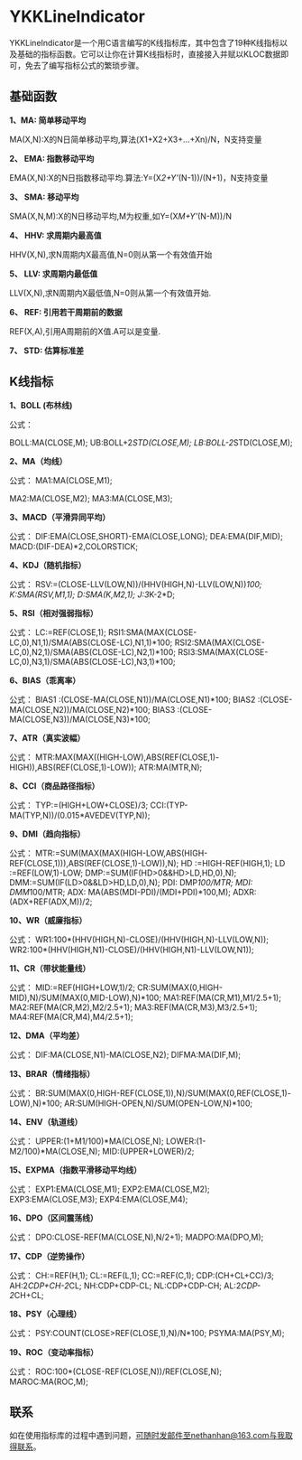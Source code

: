 # YKKLineIndicator

YKKLineIndicator是一个用C语言编写的K线指标库，其中包含了19种K线指标以及基础的指标函数。它可以让你在计算K线指标时，直接接入并赋以KLOC数据即可，免去了编写指标公式的繁琐步骤。

## 基础函数

**1、MA: 简单移动平均**

 MA(X,N):X的N日简单移动平均,算法(X1+X2+X3+...+Xn)/N，N支持变量

**2、 EMA: 指数移动平均**

EMA(X,N):X的N日指数移动平均.算法:Y=(X*2+Y'*(N-1))/(N+1)，N支持变量

**3、 SMA: 移动平均**
SMA(X,N,M):X的N日移动平均,M为权重,如Y=(X*M+Y'*(N-M))/N

**4、 HHV: 求周期内最高值**

HHV(X,N),求N周期内X最高值,N=0则从第一个有效值开始

**5、 LLV: 求周期内最低值**

LLV(X,N),求N周期内X最低值,N=0则从第一个有效值开始.

**6、 REF: 引用若干周期前的数据**

REF(X,A),引用A周期前的X值.A可以是变量.

**7、 STD: 估算标准差**

## K线指标

**1、BOLL (布林线)**

公式：

BOLL:MA(CLOSE,M);
UB:BOLL+2*STD(CLOSE,M);
LB:BOLL-2*STD(CLOSE,M);


**2、MA（均线）**

公式：
MA1:MA(CLOSE,M1);

MA2:MA(CLOSE,M2);
MA3:MA(CLOSE,M3);

**3、MACD（平滑异同平均）**

公式：
DIF:EMA(CLOSE,SHORT)-EMA(CLOSE,LONG);
DEA:EMA(DIF,MID);
MACD:(DIF-DEA)*2,COLORSTICK;

**4、KDJ（随机指标）**

公式：
RSV:=(CLOSE-LLV(LOW,N))/(HHV(HIGH,N)-LLV(LOW,N))*100;
K:SMA(RSV,M1,1);
D:SMA(K,M2,1);
J:3*K-2*D;

**5、RSI（相对强弱指标）**

公式：
LC:=REF(CLOSE,1);
RSI1:SMA(MAX(CLOSE-LC,0),N1,1)/SMA(ABS(CLOSE-LC),N1,1)*100;
RSI2:SMA(MAX(CLOSE-LC,0),N2,1)/SMA(ABS(CLOSE-LC),N2,1)*100;
RSI3:SMA(MAX(CLOSE-LC,0),N3,1)/SMA(ABS(CLOSE-LC),N3,1)*100;

**6、BIAS（乖离率）**

公式：
BIAS1 :(CLOSE-MA(CLOSE,N1))/MA(CLOSE,N1)*100;
BIAS2 :(CLOSE-MA(CLOSE,N2))/MA(CLOSE,N2)*100;
BIAS3 :(CLOSE-MA(CLOSE,N3))/MA(CLOSE,N3)*100;

**7、ATR（真实波幅）**

公式：
MTR:MAX(MAX((HIGH-LOW),ABS(REF(CLOSE,1)-HIGH)),ABS(REF(CLOSE,1)-LOW));ATR:MA(MTR,N);

**8、CCI（商品路径指标）**

公式：
TYP:=(HIGH+LOW+CLOSE)/3;CCI:(TYP-MA(TYP,N))/(0.015*AVEDEV(TYP,N));

**9、DMI（趋向指标）**

公式：
MTR:=SUM(MAX(MAX(HIGH-LOW,ABS(HIGH-REF(CLOSE,1))),ABS(REF(CLOSE,1)-LOW)),N);HD :=HIGH-REF(HIGH,1);LD :=REF(LOW,1)-LOW;DMP:=SUM(IF(HD>0&&HD>LD,HD,0),N);DMM:=SUM(IF(LD>0&&LD>HD,LD,0),N);PDI: DMP*100/MTR;MDI: DMM*100/MTR;ADX: MA(ABS(MDI-PDI)/(MDI+PDI)*100,M);ADXR:(ADX+REF(ADX,M))/2;

**10、WR（威廉指标）**

公式：
WR1:100*(HHV(HIGH,N)-CLOSE)/(HHV(HIGH,N)-LLV(LOW,N));WR2:100*(HHV(HIGH,N1)-CLOSE)/(HHV(HIGH,N1)-LLV(LOW,N1));

**11、CR（带状能量线）**

公式：
MID:=REF(HIGH+LOW,1)/2;CR:SUM(MAX(0,HIGH-MID),N)/SUM(MAX(0,MID-LOW),N)*100;MA1:REF(MA(CR,M1),M1/2.5+1);MA2:REF(MA(CR,M2),M2/2.5+1);MA3:REF(MA(CR,M3),M3/2.5+1);MA4:REF(MA(CR,M4),M4/2.5+1);

**12、DMA（平均差）**

公式：
DIF:MA(CLOSE,N1)-MA(CLOSE,N2);DIFMA:MA(DIF,M);

**13、BRAR（情绪指标）**

公式：
BR:SUM(MAX(0,HIGH-REF(CLOSE,1)),N)/SUM(MAX(0,REF(CLOSE,1)-LOW),N)*100;AR:SUM(HIGH-OPEN,N)/SUM(OPEN-LOW,N)*100;

**14、ENV（轨道线）**

公式：
UPPER:(1+M1/100)*MA(CLOSE,N);LOWER:(1-M2/100)*MA(CLOSE,N);MID:(UPPER+LOWER)/2;

**15、EXPMA（指数平滑移动平均线）**

公式：
EXP1:EMA(CLOSE,M1);EXP2:EMA(CLOSE,M2);
EXP3:EMA(CLOSE,M3);EXP4:EMA(CLOSE,M4);

**16、DPO（区间震荡线）**

公式：
DPO:CLOSE-REF(MA(CLOSE,N),N/2+1);MADPO:MA(DPO,M);

**17、CDP（逆势操作）**

公式：
CH:=REF(H,1);CL:=REF(L,1);CC:=REF(C,1);CDP:(CH+CL+CC)/3;AH:2*CDP+CH-2*CL;NH:CDP+CDP-CL;NL:CDP+CDP-CH;AL:2*CDP-2*CH+CL;

**18、PSY（心理线）**

公式：
PSY:COUNT(CLOSE>REF(CLOSE,1),N)/N*100;PSYMA:MA(PSY,M);

**19、ROC（变动率指标）**

公式：
ROC:100*(CLOSE-REF(CLOSE,N))/REF(CLOSE,N);MAROC:MA(ROC,M);

## 联系

如在使用指标库的过程中遇到问题，可随时发邮件至nethanhan@163.com与我取得联系。

